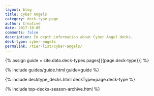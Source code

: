 ```yaml
---
layout: blog
title: Cyber Angels
category: deck-type-page
author: Creative
date: 2017-10-05
comments: false
description: In depth information about Cyber Angel decks.
deck-type: cyber-angels
permalink: /tier-list/cyber-angels/ 
---
```


{% assign guide = site.data.deck-types.pages[{{page.deck-type}}] %}

{% include guides/guide.html guide=guide %}

{% include decktype_decks.html deckType=page.deck-type %}

{% include top-decks-season-archive.html %}